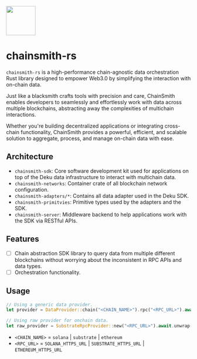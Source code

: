 <img src="https://github.com/user-attachments/assets/d2388e57-eec8-45f0-bf78-0b121d9d0554" width="80px"/>

# chainsmith-rs

`chainsmith-rs` is a high-performance chain-agnostic data orchestration Rust library designed to empower Web3.0 by simplifying the interaction with on-chain data.

Just like a blacksmith crafts tools with precision and care, ChainSmith enables developers to seamlessly and effortlessly work with data across multiple blockchains, abstracting away the complexities of multichain interactions.

Whether you're building decentralized applications or integrating cross-chain functionality, ChainSmith provides a powerful, efficient, and scalable solution to aggregate, process, and manage on-chain data with ease.

## Architecture

- `chainsmith-sdk`: Core software development kit used for applications on top of the Deku data infrastructure to interact with multichain data.
- `chainsmith-networks`: Container crate of all blockchain network configuration.
- `chainsmith-adapters/*`: Contains all data adapter used in the Deku SDK.
- `chainsmith-primitvies`: Primitive types used by the adapters and the SDK.
- `chainsmith-server`: Middleware backend to help applications work with the SDK via RESTful APIs.

## Features

- [ ] Chain abstraction SDK library to query data from multiple different blockchains without worrying about the inconsistent in RPC APIs and data types.
- [ ] Orchestration functionality.

## Usage

```rs
// Using a generic data provider.
let provider = DataProvider::chain("<CHAIN_NAME>").rpc("<RPC_URL>").await.unwrap();

// Using raw provider for onchain data.
let raw_provider = SubstrateRpcProvider::new("<RPC_URL>").await.unwrap();
```

- `<CHAIN_NAME>` = `solana` | `substrate` | `ethereum`
- `<RPC_URL>` = `SOLANA_HTTPS_URL` | `SUBSTRATE_HTTPS_URL` | `ETHEREUM_HTTPS_URL`
